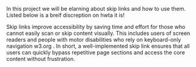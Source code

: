In this project we will be elarning about skip links and how to use them. Listed below is a  breif discreption on hwta it is!

Skip links improve accessibility by saving time and effort for those who cannot easily scan or skip content visually. This includes users of screen readers and people with motor disabilities who rely on keyboard-only navigation​
w3.org
. In short, a well-implemented skip link ensures that all users can quickly bypass repetitive page sections and access the core content without frustration.

